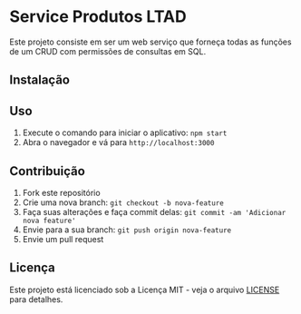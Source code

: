 # Service Produtos LTAD

Este projeto consiste em ser um web serviço que forneça todas as funções de um CRUD com permissões de consultas em SQL.

## Instalação


## Uso

1. Execute o comando para iniciar o aplicativo: `npm start`
2. Abra o navegador e vá para `http://localhost:3000`

## Contribuição

1. Fork este repositório
2. Crie uma nova branch: `git checkout -b nova-feature`
3. Faça suas alterações e faça commit delas: `git commit -am 'Adicionar nova feature'`
4. Envie para a sua branch: `git push origin nova-feature`
5. Envie um pull request

## Licença

Este projeto está licenciado sob a Licença MIT - veja o arquivo [LICENSE](LICENSE) para detalhes.
